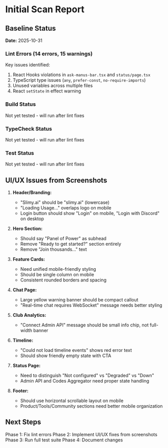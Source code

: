 # Initial Scan Report

## Baseline Status

**Date:** 2025-10-31

### Lint Errors (14 errors, 15 warnings)

Key issues identified:
1. React Hooks violations in `ask-manus-bar.tsx` and `status/page.tsx`
2. TypeScript type issues (`any`, `prefer-const`, `no-require-imports`)
3. Unused variables across multiple files
4. React `setState` in effect warning

### Build Status
Not yet tested - will run after lint fixes

### TypeCheck Status
Not yet tested - will run after lint fixes

### Test Status
Not yet tested - will run after lint fixes

## UI/UX Issues from Screenshots

1. **Header/Branding:**
   - "Slimy.ai" should be "slimy.ai" (lowercase)
   - "Loading Usage..." overlaps logo on mobile
   - Login button should show "Login" on mobile, "Login with Discord" on desktop

2. **Hero Section:**
   - Should say "Panel of Power" as subhead
   - Remove "Ready to get started?" section entirely
   - Remove "Join thousands..." text

3. **Feature Cards:**
   - Need unified mobile-friendly styling
   - Should be single column on mobile
   - Consistent rounded borders and spacing

4. **Chat Page:**
   - Large yellow warning banner should be compact callout
   - "Real-time chat requires WebSocket" message needs better styling

5. **Club Analytics:**
   - "Connect Admin API" message should be small info chip, not full-width banner

6. **Timeline:**
   - "Could not load timeline events" shows red error text
   - Should show friendly empty state with CTA

7. **Status Page:**
   - Need to distinguish "Not configured" vs "Degraded" vs "Down"
   - Admin API and Codes Aggregator need proper state handling

8. **Footer:**
   - Should use horizontal scrollable layout on mobile
   - Product/Tools/Community sections need better mobile organization

## Next Steps

Phase 1: Fix lint errors
Phase 2: Implement UI/UX fixes from screenshots
Phase 3: Run full test suite
Phase 4: Document changes
